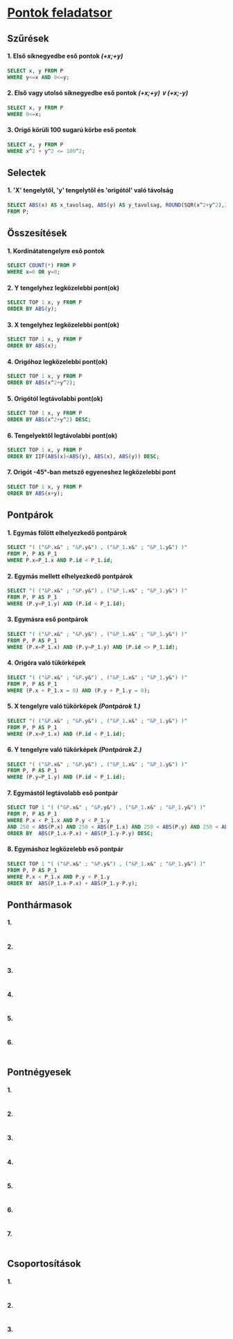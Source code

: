 # [Pontok feladatsor](https://github.com/MolnAtt/SQL/tree/main/feladatsorok/Pontok)

## Szűrések
#### 1. Első síknegyedbe eső pontok *(+x;+y)*
```sql
SELECT x, y FROM P
WHERE y<=x AND 0<=y;
```

#### 2. Első vagy utolsó síknegyedbe eső pontok *(+x;+y) ∨ (+x;-y)*
```sql
SELECT x, y FROM P
WHERE 0<=x;
```

#### 3. Origó körüli 100 sugarú körbe eső pontok
```sql
SELECT x, y FROM P
WHERE x^2 + y^2 <= 100^2;
```



## Selectek
#### 1. 'X' tengelytől, 'y' tengelytől és 'origótól' való távolság
```sql
SELECT ABS(x) AS x_tavolsag, ABS(y) AS y_tavolsag, ROUND(SQR(x^2+y^2),2) AS origo_tavolsag
FROM P;
```



## Összesítések
#### 1. Kordinátatengelyre eső pontok
```sql
SELECT COUNT(*) FROM P
WHERE x=0 OR y=0;
```

#### 2. Y tengelyhez legközelebbi pont(ok)
```sql
SELECT TOP 1 x, y FROM P
ORDER BY ABS(y);
```

#### 3. X tengelyhez legközelebbi pont(ok)
```sql
SELECT TOP 1 x, y FROM P
ORDER BY ABS(x);
```

#### 4. Origóhoz legközelebbi pont(ok)
```sql
SELECT TOP 1 x, y FROM P
ORDER BY ABS(x^2+y^2);
```

#### 5. Origótól legtávolabbi pont(ok) 
```sql
SELECT TOP 1 x, y FROM P
ORDER BY ABS(x^2+y^2) DESC;
```

#### 6. Tengelyektől legtávolabbi pont(ok)
```sql
SELECT TOP 1 x, y FROM P
ORDER BY IIF(ABS(x)<ABS(y), ABS(x), ABS(y)) DESC;
```

#### 7. Origót -45°-ban metsző egyeneshez legközelebbi pont
```sql
SELECT TOP 1 x, y FROM P
ORDER BY ABS(x+y);
```



## Pontpárok
#### 1. Egymás fölött elhelyezkedő pontpárok
```sql
SELECT "( ("&P.x&" ; "&P.y&") , ("&P_1.x&" ; "&P_1.y&") )"
FROM P, P AS P_1
WHERE P.x=P_1.x AND P.id < P_1.id;
```

#### 2. Egymás mellett elhelyezkedő pontpárok
```sql
SELECT "( ("&P.x&" ; "&P.y&") , ("&P_1.x&" ; "&P_1.y&") )"
FROM P, P AS P_1
WHERE (P.y=P_1.y) AND (P.id < P_1.id);
```

#### 3. Egymásra eső pontpárok
```sql
SELECT "( ("&P.x&" ; "&P.y&") , ("&P_1.x&" ; "&P_1.y&") )"
FROM P, P AS P_1
WHERE (P.x=P_1.x) AND (P.y=P_1.y) AND (P.id <> P_1.id);
```

#### 4. Origóra való tükörképek
```sql
SELECT "( ("&P.x&" ; "&P.y&") , ("&P_1.x&" ; "&P_1.y&") )"
FROM P, P AS P_1
WHERE (P.x + P_1.x = 0) AND (P.y + P_1.y = 0);
```

#### 5. X tengelyre való tükörképek *(Pontpárok 1.)*
```sql
SELECT "( ("&P.x&" ; "&P.y&") , ("&P_1.x&" ; "&P_1.y&") )"
FROM P, P AS P_1
WHERE (P.x=P_1.x) AND (P.id < P_1.id);
```

#### 6. Y tengelyre való tükörképek *(Pontpárok 2.)*
```sql
SELECT "( ("&P.x&" ; "&P.y&") , ("&P_1.x&" ; "&P_1.y&") )"
FROM P, P AS P_1
WHERE (P.y=P_1.y) AND (P.id < P_1.id);
```

#### 7. Egymástól legtávolabb eső pontpár
```sql
SELECT TOP 1 "( ("&P.x&" ; "&P.y&") , ("&P_1.x&" ; "&P_1.y&") )"
FROM P, P AS P_1
WHERE P.x < P_1.x AND P.y < P_1.y
AND 250 < ABS(P.x) AND 250 < ABS(P_1.x) AND 250 < ABS(P.y) AND 250 < ABS(P_1.y) --gépünk létezésben elfoglalt állapotának megőrzéséhez
ORDER BY  ABS(P_1.x-P.x) + ABS(P_1.y-P.y) DESC;
```

#### 8. Egymáshoz legközelebb eső pontpár
```sql
SELECT TOP 1 "( ("&P.x&" ; "&P.y&") , ("&P_1.x&" ; "&P_1.y&") )"
FROM P, P AS P_1
WHERE P.x < P_1.x AND P.y < P_1.y
ORDER BY  ABS(P_1.x-P.x) + ABS(P_1.y-P.y);
```



## Ponthármasok
#### 1. 
```sql
```

#### 2. 
```sql
```

#### 3. 
```sql
```

#### 4. 
```sql
```

#### 5. 
```sql
```

#### 6. 
```sql
```



## Pontnégyesek
#### 1. 
```sql
```

#### 2. 
```sql
```

#### 3. 
```sql
```

#### 4. 
```sql
```

#### 5. 
```sql
```

#### 6. 
```sql
```

#### 7. 
```sql
```



## Csoportosítások
#### 1. 
```sql
```

#### 2. 
```sql
```

#### 3. 
```sql
```